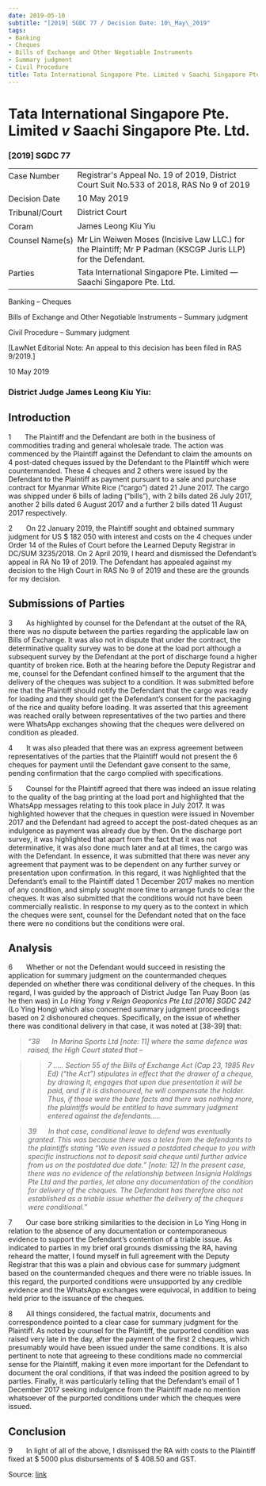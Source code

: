 ```yaml
---
date: 2019-05-10
subtitle: "[2019] SGDC 77 / Decision Date: 10\_May\_2019"
tags:
- Banking
- Cheques
- Bills of Exchange and Other Negotiable Instruments
- Summary judgment
- Civil Procedure
title: Tata International Singapore Pte. Limited v Saachi Singapore Pte. Ltd.
---
```

# Tata International Singapore Pte. Limited _v_ Saachi Singapore Pte. Ltd.  

### \[2019\] SGDC 77

<table id="info-table"><tbody><tr class="info-row"><td class="txt-label" style="padding: 4px 0px; white-space: nowrap" valign="top">Case Number</td><td class="txt-body">Registrar's Appeal No. 19 of 2019, District Court Suit No.533 of 2018, RAS No 9 of 2019</td></tr><tr class="info-row"><td class="txt-label" style="padding: 4px 0px; white-space: nowrap" valign="top">Decision Date</td><td class="txt-body">10 May 2019</td></tr><tr class="info-row"><td class="txt-label" style="padding: 4px 0px; white-space: nowrap" valign="top">Tribunal/Court</td><td class="txt-body">District Court</td></tr><tr class="info-row"><td class="txt-label" style="padding: 4px 0px; white-space: nowrap" valign="top">Coram</td><td class="txt-body">James Leong Kiu Yiu</td></tr><tr class="info-row"><td class="txt-label" style="padding: 4px 0px; white-space: nowrap" valign="top">Counsel Name(s)</td><td class="txt-body">Mr Lin Weiwen Moses (Incisive Law LLC.) for the Plaintiff; Mr P Padman (KSCGP Juris LLP) for the Defendant.</td></tr><tr class="info-row"><td class="txt-label" style="padding: 4px 0px; white-space: nowrap" valign="top">Parties</td><td class="txt-body">Tata International Singapore Pte. Limited — Saachi Singapore Pte. Ltd.</td></tr></tbody></table>

Banking – Cheques

Bills of Exchange and Other Negotiable Instruments – Summary judgment

Civil Procedure – Summary judgment

\[LawNet Editorial Note: An appeal to this decision has been filed in RAS 9/2019.\]

10 May 2019

### District Judge James Leong Kiu Yiu:

## Introduction

1       The Plaintiff and the Defendant are both in the business of commodities trading and general wholesale trade. The action was commenced by the Plaintiff against the Defendant to claim the amounts on 4 post-dated cheques issued by the Defendant to the Plaintiff which were countermanded. These 4 cheques and 2 others were issued by the Defendant to the Plaintiff as payment pursuant to a sale and purchase contract for Myanmar White Rice (“cargo”) dated 21 June 2017. The cargo was shipped under 6 bills of lading (“bills”), with 2 bills dated 26 July 2017, another 2 bills dated 6 August 2017 and a further 2 bills dated 11 August 2017 respectively.

2       On 22 January 2019, the Plaintiff sought and obtained summary judgment for US $ 182 050 with interest and costs on the 4 cheques under Order 14 of the Rules of Court before the Learned Deputy Registrar in DC/SUM 3235/2018. On 2 April 2019, I heard and dismissed the Defendant’s appeal in RA No 19 of 2019. The Defendant has appealed against my decision to the High Court in RAS No 9 of 2019 and these are the grounds for my decision.

## Submissions of Parties

3       As highlighted by counsel for the Defendant at the outset of the RA, there was no dispute between the parties regarding the applicable law on Bills of Exchange. It was also not in dispute that under the contract, the determinative quality survey was to be done at the load port although a subsequent survey by the Defendant at the port of discharge found a higher quantity of broken rice. Both at the hearing before the Deputy Registrar and me, counsel for the Defendant confined himself to the argument that the delivery of the cheques was subject to a condition. It was submitted before me that the Plaintiff should notify the Defendant that the cargo was ready for loading and they should get the Defendant’s consent for the packaging of the rice and quality before loading. It was asserted that this agreement was reached orally between representatives of the two parties and there were WhatsApp exchanges showing that the cheques were delivered on condition as pleaded.

4       It was also pleaded that there was an express agreement between representatives of the parties that the Plaintiff would not present the 6 cheques for payment until the Defendant gave consent to the same, pending confirmation that the cargo complied with specifications.

5       Counsel for the Plaintiff agreed that there was indeed an issue relating to the quality of the bag printing at the load port and highlighted that the WhatsApp messages relating to this took place in July 2017. It was highlighted however that the cheques in question were issued in November 2017 and the Defendant had agreed to accept the post-dated cheques as an indulgence as payment was already due by then. On the discharge port survey, it was highlighted that apart from the fact that it was not determinative, it was also done much later and at all times, the cargo was with the Defendant. In essence, it was submitted that there was never any agreement that payment was to be dependent on any further survey or presentation upon confirmation. In this regard, it was highlighted that the Defendant’s email to the Plaintiff dated 1 December 2017 makes no mention of any condition, and simply sought more time to arrange funds to clear the cheques. It was also submitted that the conditions would not have been commercially realistic. In response to my query as to the context in which the cheques were sent, counsel for the Defendant noted that on the face there were no conditions but the conditions were oral.

## Analysis

6       Whether or not the Defendant would succeed in resisting the application for summary judgment on the countermanded cheques depended on whether there was conditional delivery of the cheques. In this regard, I was guided by the approach of District Judge Tan Puay Boon (as he then was) in _Lo Hing Yong v Reign Geoponics Pte Ltd <span class="citation">\[2016\] SGDC 242</span>_ (Lo Ying Hong) which also concerned summary judgment proceedings based on 2 dishonoured cheques. Specifically, on the issue of whether there was conditional delivery in that case, it was noted at \[38-39\] that:

> _“38_      _In Marina Sports Ltd \[note: 11\] where the same defence was raised, the High Court stated that –_

>> _7 ….. Section 55 of the Bills of Exchange Act (Cap 23, 1985 Rev Ed) (“the Act”) stipulates in effect that the drawer of a cheque, by drawing it, engages that upon due presentation it will be paid, and if it is dishonoured, he will compensate the holder. Thus, if those were the bare facts and there was nothing more, the plaintiffs would be entitled to have summary judgment entered against the defendants….._

> _39_      _In that case, conditional leave to defend was eventually granted. This was because there was a telex from the defendants to the plaintiffs stating “We even issued a postdated cheque to you with specific instructions not to deposit said cheque until further advice from us on the postdated due date.” \[note: 12\] In the present case, there was no evidence of the relationship between Insignia Holdings Pte Ltd and the parties, let alone any documentation of the condition for delivery of the cheques. The Defendant has therefore also not established as a triable issue whether the delivery of the cheques were conditional.”_

7       Our case bore striking similarities to the decision in Lo Ying Hong in relation to the absence of any documentation or contemporaneous evidence to support the Defendant’s contention of a triable issue. As indicated to parties in my brief oral grounds dismissing the RA, having reheard the matter, I found myself in full agreement with the Deputy Registrar that this was a plain and obvious case for summary judgment based on the countermanded cheques and there were no triable issues. In this regard, the purported conditions were unsupported by any credible evidence and the WhatsApp exchanges were equivocal, in addition to being held prior to the issuance of the cheques.

8       All things considered, the factual matrix, documents and correspondence pointed to a clear case for summary judgment for the Plaintiff. As noted by counsel for the Plaintiff, the purported condition was raised very late in the day, after the payment of the first 2 cheques, which presumably would have been issued under the same conditions. It is also pertinent to note that agreeing to these conditions made no commercial sense for the Plaintiff, making it even more important for the Defendant to document the oral conditions, if that was indeed the position agreed to by parties. Finally, it was particularly telling that the Defendant’s email of 1 December 2017 seeking indulgence from the Plaintiff made no mention whatsoever of the purported conditions under which the cheques were issued.

## Conclusion

9       In light of all of the above, I dismissed the RA with costs to the Plaintiff fixed at $ 5000 plus disbursements of $ 408.50 and GST.


Source: [link](https://www.lawnet.sg:443/lawnet/web/lawnet/free-resources?p_p_id=freeresources_WAR_lawnet3baseportlet&p_p_lifecycle=1&p_p_state=normal&p_p_mode=view&_freeresources_WAR_lawnet3baseportlet_action=openContentPage&_freeresources_WAR_lawnet3baseportlet_docId=%2FJudgment%2F23162-SSP.xml)